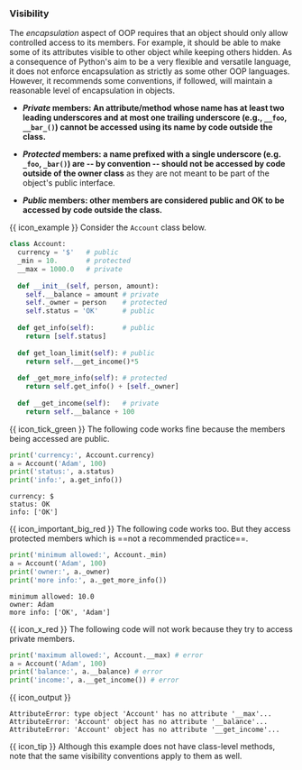 ### Visibility

The _encapsulation_ aspect of OOP requires that an object should only allow controlled access to its members. For example, it should be able to make some of its attributes visible to other object while keeping others hidden. As a consequence of Python's aim to be a very flexible and versatile language, it does not enforce encapsulation as strictly as some other OOP languages. However, it recommends some conventions, if followed, will maintain a reasonable level of encapsulation in objects.

* **_Private_ members: An attribute/method whose name has at least two leading underscores and at most one trailing underscore (e.g., `__foo`, `__bar_()`) cannot be accessed using its name by code outside the class.** 

* **_Protected_ members: a name prefixed with a single underscore (e.g. `_foo`, `_bar()`) are -- by convention -- should not be accessed by code outside of the owner class** as they are not meant to be part of the object's public interface.

* **_Public_ members: other members are considered public and OK to be accessed by code outside the class.**

<tip-box> 

{{ icon_example }} Consider the `Account` class below.

```python
class Account:
  currency = '$'   # public
  _min = 10.       # protected
  __max = 1000.0   # private
  
  def __init__(self, person, amount):
    self.__balance = amount # private
    self._owner = person    # protected
    self.status = 'OK'      # public
    
  def get_info(self):       # public
    return [self.status]
    
  def get_loan_limit(self): # public
    return self.__get_income()*5
    
  def _get_more_info(self): # protected
    return self.get_info() + [self._owner]
    
  def __get_income(self):   # private
    return self.__balance + 100
```
{{ icon_tick_green }} The following code works fine because the members being accessed are public.

<include src="inputOutput.md" boilerplate> 
<span id="input">

```python
print('currency:', Account.currency)
a = Account('Adam', 100)
print('status:', a.status)
print('info:', a.get_info())
```
</span>
<span id="output">

```{.no-line-numbers}
currency: $
status: OK
info: ['OK']
```
</span>
</include>

{{ icon_important_big_red }} The following code works too. But they access protected members which is ==not a recommended practice==.

<include src="inputOutput.md" boilerplate> 
<span id="input">

```python
print('minimum allowed:', Account._min) 
a = Account('Adam', 100)
print('owner:', a._owner) 
print('more info:', a._get_more_info())
```
</span>
<span id="output">

```{.no-line-numbers}
minimum allowed: 10.0
owner: Adam
more info: ['OK', 'Adam']
```
</span>
</include>

{{ icon_x_red }} The following code will not work because they try to access private members.

```python
print('maximum allowed:', Account.__max) # error
a = Account('Adam', 100)
print('balance:', a.__balance) # error
print('income:', a.__get_income()) # error
```
{{ icon_output }}
```{.no-line-numbers}
AttributeError: type object 'Account' has no attribute '__max'...
AttributeError: 'Account' object has no attribute '__balance'...
AttributeError: 'Account' object has no attribute '__get_income'...
```

{{ icon_tip }} Although this example does not have class-level methods, note that the same visibility conventions apply to them as well.
</tip-box>

<include src="exercisePanel.md" boilerplate var-title="Change Visibility of `School` Class Members" var-file="e-changeVisibilityOfSchoolClassMembers.md" />